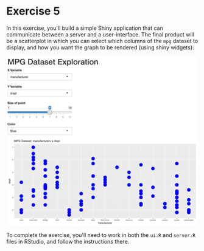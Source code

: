 # Exercise 5
In this exercise, you'll build a simple Shiny application that can communicate between a server and a user-interface. The final product will be a scatterplot in which you can select which columns of the `mpg` dataset to display, and how you want the graph to be rendered (using shiny widgets):

![final product scatterplot](imgs/final-plot.png)

To complete the exercise, you'll need to work in both the `ui.R` and `server.R` files in RStudio, and follow the instructions there.

